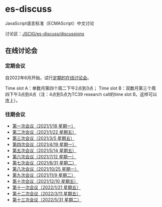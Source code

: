 # es-discuss
JavaScript语言标准（ECMAScript）中文讨论

讨论区：[JSCIG/es-discuss/discussions](https://github.com/JSCIG/es-discuss/discussions)

## 在线讨论会

### 定期会议

自2022年6月开始，试行[定期的在线讨论会](https://github.com/JSCIG/es-discuss/issues/44)。

Time slot A：单数月第四个周二下午2点到3点；
Time slot B：双数月第三个周四下午3点到4点（注：4点到5点为TC39 research call的time slot B，这样可以连上）。

### 往期会议

- [第一次会议（2021/1/18 星期一）](https://github.com/JSCIG/es-discuss/issues/22)
- [第二次会议（2021/1/22 星期五）](https://github.com/JSCIG/es-discuss/issues/23)
- [第三次会议（2021/3/5 星期五）](https://github.com/JSCIG/es-discuss/issues/26)
- [第四次会议（2021/4/19 星期一）](https://github.com/JSCIG/es-discuss/issues/28)
- [第五次会议（2021/5/14 星期五）](https://github.com/JSCIG/es-discuss/issues/30)
- [第六次会议（2021/7/12 星期一）](https://github.com/JSCIG/es-discuss/issues/31)
- [第七次会议（2021/8/31 星期二）](https://github.com/JSCIG/es-discuss/issues/32)
- [第八次会议（2021/10/25 星期一）](https://github.com/JSCIG/es-discuss/issues/34)
- [第九次会议（2021/11/9 星期二）](https://github.com/JSCIG/es-discuss/issues/35)
- [第十次会议（2021/12/10 星期五）](https://github.com/JSCIG/es-discuss/issues/39)
- [第十一次会议（2022/1/21 星期五）](https://github.com/JSCIG/es-discuss/issues/40)
- [第十二次会议（2022/3/11 星期五）](https://github.com/JSCIG/es-discuss/issues/41)
- [第十三次会议（2022/5/31 星期二）](https://github.com/JSCIG/es-discuss/issues/43)
